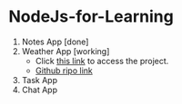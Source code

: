 # NodeJs-for-Learning

1. Notes App [done]
2. Weather App [working]
   - Click [this link](https://tasmiapl-weather-application.herokuapp.com/) to access the project.
   - [Github ripo link](https://github.com/tasmia2016831022/webserver)
3. Task App
4. Chat App
